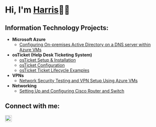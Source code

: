 <h1>Hi, I'm <a href="https://www.linkedin.com/in/harriscarson">Harris</a>👋🏼</h1>

<h2> Information Technology Projects:</h2>

- <b>Microsoft Azure</b>
  - [Configuring On-premises Active Directory on a DNS server within Azure VMs](https://github.com/harriscarson1/Setting-Up-Active-Directory)
  <!----- [Configuring and Testing File Share Permissions in Active Directory](https://github.com/harriscarson1/File-Permissions)----!>
  <!---- [Network Security Groups (NSGs) and Inspecting Network Protocols](https://github.com/harriscarson1/NSGs-and-Network-Protocols)----!>
- <b>osTicket (Help Desk Ticketing System)</b>
  - [osTicket Setup & Installation](https://github.com/harriscarson1/OsTicket-Setup)
  - [osTicket Configuration](https://github.com/harriscarson1/OsTicket-Configuration)
  - [osTicket Ticket Lifecycle Examples](https://github.com/harriscarson1/OsTicket-Ticket-Lifecycle)
- <b>VPNs</b>
  - [Network Security Testing and VPN Setup Using Azure VMs](https://github.com/harriscarson1/VPNs)
- <b>Networking</b>
   - [Setting Up and Configuring Cisco Router and Switch]([https://github.com/harriscarson1/OsTicket-Setup](https://github.com/harriscarson1/Setting-Up-and-Configuring-Cisco-Router-and-Switch/blob/main/main))

 
<h2>Connect with me:</h2>


[<img align="left" width="22px" src="https://cdn.jsdelivr.net/npm/simple-icons@v3/icons/linkedin.svg" />][linkedin]




[linkedin]: https://linkedin.com/in/harriscarson
